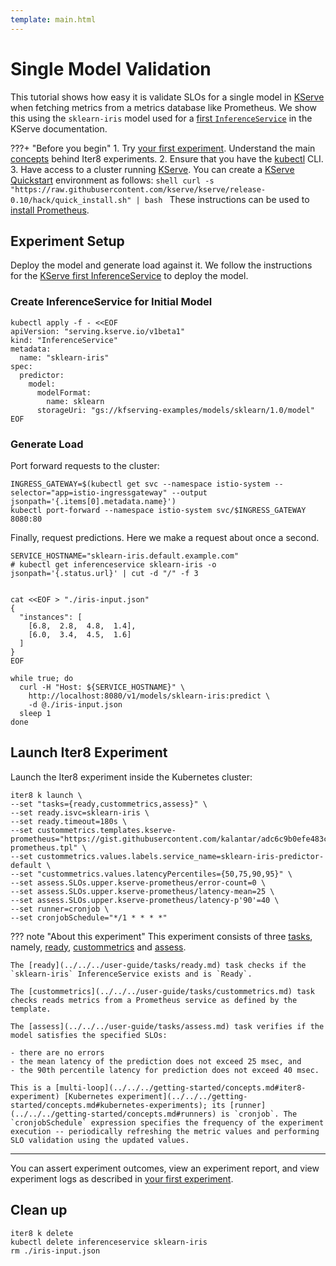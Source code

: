 ```yaml
---
template: main.html
---
```


# Single Model Validation

This tutorial shows how easy it is validate SLOs for a single model in [KServe](https://kserve.github.io/website/0.10/) when fetching metrics from a metrics database like Prometheus. We show this using the `sklearn-iris` model used for a [first `InferenceService`](https://kserve.github.io/website/master/get_started/first_isvc/) in the KServe documentation.

???+ "Before you begin"
    1. Try [your first experiment](../../../getting-started/your-first-experiment.md). Understand the main [concepts](../../../getting-started/concepts.md) behind Iter8 experiments.
    2. Ensure that you have the [kubectl](https://kubernetes.io/docs/reference/kubectl/) CLI.
    3. Have access to a cluster running [KServe](https://kserve.github.io/website). You can create a [KServe Quickstart](https://kserve.github.io/website/0.10/get_started/#before-you-begin) environment as follows:
    ```shell
    curl -s "https://raw.githubusercontent.com/kserve/kserve/release-0.10/hack/quick_install.sh" | bash
    ```
    These instructions can be used to [install Prometheus](https://github.com/kserve/kserve/tree/master/docs/samples/metrics-and-monitoring#install-prometheus).


## Experiment Setup

Deploy the model and generate load against it. We follow the instructions for the [KServe first InferenceService](https://kserve.github.io/website/master/get_started/first_isvc) to deploy the model.

### Create InferenceService for Initial Model

```shell
kubectl apply -f - <<EOF
apiVersion: "serving.kserve.io/v1beta1"
kind: "InferenceService"
metadata:
  name: "sklearn-iris"
spec:
  predictor:
    model:
      modelFormat:
        name: sklearn
      storageUri: "gs://kfserving-examples/models/sklearn/1.0/model"
EOF
```

### Generate Load

Port forward requests to the cluster:

```shell
INGRESS_GATEWAY=$(kubectl get svc --namespace istio-system --selector="app=istio-ingressgateway" --output jsonpath='{.items[0].metadata.name}')
kubectl port-forward --namespace istio-system svc/$INGRESS_GATEWAY 8080:80
```

Finally, request predictions. Here we make a request about once a second.

```shell
SERVICE_HOSTNAME="sklearn-iris.default.example.com"
# kubectl get inferenceservice sklearn-iris -o jsonpath='{.status.url}' | cut -d "/" -f 3


cat <<EOF > "./iris-input.json"
{
  "instances": [
    [6.8,  2.8,  4.8,  1.4],
    [6.0,  3.4,  4.5,  1.6]
  ]
}
EOF

while true; do 
  curl -H "Host: ${SERVICE_HOSTNAME}" \
    http://localhost:8080/v1/models/sklearn-iris:predict \
    -d @./iris-input.json
  sleep 1
done
```

## Launch Iter8 Experiment

Launch the Iter8 experiment inside the Kubernetes cluster:

```shell
iter8 k launch \
--set "tasks={ready,custommetrics,assess}" \
--set ready.isvc=sklearn-iris \
--set ready.timeout=180s \
--set custommetrics.templates.kserve-prometheus="https://gist.githubusercontent.com/kalantar/adc6c9b0efe483c00b8f0c20605ac36c/raw/c4562e87b7ac0652b0e46f8f494d024307bff7a1/kserve-prometheus.tpl" \
--set custommetrics.values.labels.service_name=sklearn-iris-predictor-default \
--set "custommetrics.values.latencyPercentiles={50,75,90,95}" \
--set assess.SLOs.upper.kserve-prometheus/error-count=0 \
--set assess.SLOs.upper.kserve-prometheus/latency-mean=25 \
--set assess.SLOs.upper.kserve-prometheus/latency-p'90'=40 \
--set runner=cronjob \
--set cronjobSchedule="*/1 * * * *"
```

??? note "About this experiment"
    This experiment consists of three [tasks](../../../getting-started/concepts.md#iter8-experiment), namely, [ready](../../../user-guide/tasks/ready.md), [custommetrics](../../../user-guide/tasks/custommetrics.md) and [assess](../../../user-guide/tasks/assess.md). 

    The [ready](../../../user-guide/tasks/ready.md) task checks if the `sklearn-iris` InferenceService exists and is `Ready`. 

    The [custommetrics](../../../user-guide/tasks/custommetrics.md) task checks reads metrics from a Prometheus service as defined by the template.  

    The [assess](../../../user-guide/tasks/assess.md) task verifies if the model satisfies the specified SLOs:

    - there are no errors
    - the mean latency of the prediction does not exceed 25 msec, and
    - the 90th percentile latency for prediction does not exceed 40 msec. 
    
    This is a [multi-loop](../../../getting-started/concepts.md#iter8-experiment) [Kubernetes experiment](../../../getting-started/concepts.md#kubernetes-experiments); its [runner](../../../getting-started/concepts.md#runners) is `cronjob`. The `cronjobSchedule` expression specifies the frequency of the experiment execution -- periodically refreshing the metric values and performing SLO validation using the updated values.

***

You can assert experiment outcomes, view an experiment report, and view experiment logs as described in [your first experiment](../../../getting-started/your-first-experiment.md).

## Clean up

```shell
iter8 k delete
kubectl delete inferenceservice sklearn-iris
rm ./iris-input.json
```
